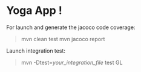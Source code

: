 # Yoga App !


For launch and generate the jacoco code coverage:
> mvn clean test
> mvn jacoco report

Launch integration test:
> mvn -Dtest=*your_integration_file* test
GL
